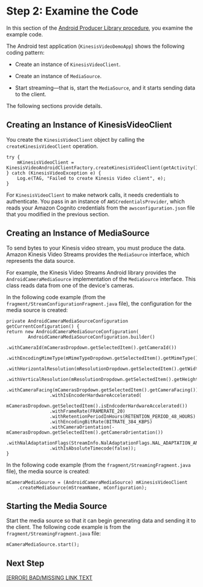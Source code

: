 # Step 2: Examine the Code<a name="producersdk-android-writecode"></a>

In this section of the [Android Producer Library procedure](http://docs.aws.amazon.com/kinesisvideostreams/latest/dg/producer-sdk-android.html), you examine the example code\. 

The Android test application \(`KinesisVideoDemoApp`\) shows the following coding pattern:

+ Create an instance of `KinesisVideoClient`\.

+ Create an instance of `MediaSource`\.

+ Start streaming—that is, start the `MediaSource`, and it starts sending data to the client\.

The following sections provide details\.

## Creating an Instance of KinesisVideoClient<a name="producersdk-android-review-code-create-client"></a>

You create the `KinesisVideoClient` object by calling the `createKinesisVideoClient` operation\.

```
try {
    mKinesisVideoClient = KinesisVideoAndroidClientFactory.createKinesisVideoClient(getActivity(),KinesisVideoDemoApp.getCredentialsProvider());
} catch (KinesisVideoException e) {
    Log.e(TAG, "Failed to create Kinesis Video client", e);
}
```

For `KinesisVideoClient` to make network calls, it needs credentials to authenticate\. You pass in an instance of `AWSCredentialsProvider`, which reads your Amazon Cognito credentials from the `awsconfiguration.json` file that you modified in the previous section\.

## Creating an Instance of MediaSource<a name="producersdk-android-review-code-create-mediasource"></a>

To send bytes to your Kinesis video stream, you must produce the data\. Amazon Kinesis Video Streams provides the `MediaSource` interface, which represents the data source\.

For example, the Kinesis Video Streams Android library provides the `AndroidCameraMediaSource` implementation of the `MediaSource` interface\. This class reads data from one of the device's cameras\.

In the following code example \(from the `fragment/StreamConfigurationFragment.java` file\), the configuration for the media source is created:

```
private AndroidCameraMediaSourceConfiguration getCurrentConfiguration() {
return new AndroidCameraMediaSourceConfiguration(
        AndroidCameraMediaSourceConfiguration.builder()
                .withCameraId(mCamerasDropdown.getSelectedItem().getCameraId())
                .withEncodingMimeType(mMimeTypeDropdown.getSelectedItem().getMimeType())
                .withHorizontalResolution(mResolutionDropdown.getSelectedItem().getWidth())
                .withVerticalResolution(mResolutionDropdown.getSelectedItem().getHeight())
                .withCameraFacing(mCamerasDropdown.getSelectedItem().getCameraFacing())
                .withIsEncoderHardwareAccelerated(
                        mCamerasDropdown.getSelectedItem().isEndcoderHardwareAccelerated())
                .withFrameRate(FRAMERATE_20)
                .withRetentionPeriodInHours(RETENTION_PERIOD_48_HOURS)
                .withEncodingBitRate(BITRATE_384_KBPS)
                .withCameraOrientation(-mCamerasDropdown.getSelectedItem().getCameraOrientation())
                .withNalAdaptationFlags(StreamInfo.NalAdaptationFlags.NAL_ADAPTATION_ANNEXB_CPD_AND_FRAME_NALS)
                .withIsAbsoluteTimecode(false));
}
```

In the following code example \(from the `fragment/StreamingFragment.java` file\), the media source is created:

```
mCameraMediaSource = (AndroidCameraMediaSource) mKinesisVideoClient
    .createMediaSource(mStreamName, mConfiguration);
```

## Starting the Media Source<a name="producersdk-android-review-code-start-mediasource"></a>

Start the media source so that it can begin generating data and sending it to the client\. The following code example is from the `fragment/StreamingFragment.java` file:

```
mCameraMediaSource.start();
```

## Next Step<a name="producersdk-android-writecode-next"></a>

[[ERROR] BAD/MISSING LINK TEXT](producersdk-android-reviewcode.md)